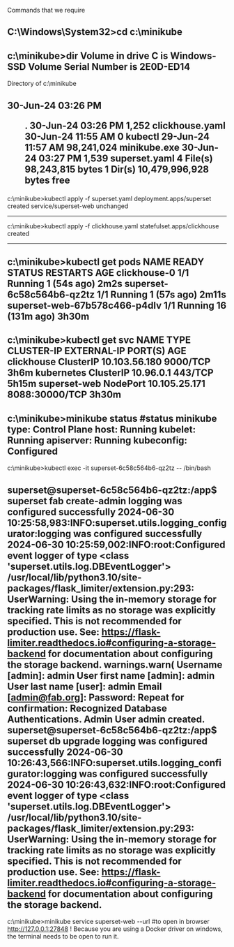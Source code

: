 Commands that we require 

C:\Windows\System32>cd c:\minikube
----------------------------------------------------
c:\minikube>dir
 Volume in drive C is Windows-SSD
 Volume Serial Number is 2E0D-ED14
-----------------------------------------------------------------
 Directory of c:\minikube

30-Jun-24  03:26 PM    <DIR>          .
30-Jun-24  03:26 PM             1,252 clickhouse.yaml
30-Jun-24  11:55 AM                 0 kubectl
29-Jun-24  11:57 AM        98,241,024 minikube.exe
30-Jun-24  03:27 PM             1,539 superset.yaml
               4 File(s)     98,243,815 bytes
               1 Dir(s)  10,479,996,928 bytes free
--------------------------------------------------------------------

c:\minikube>kubectl apply -f superset.yaml
deployment.apps/superset created
service/superset-web unchanged

--------------------------------------------------------------------

c:\minikube>kubectl apply -f clickhouse.yaml
statefulset.apps/clickhouse created

--------------------------------------------------------------------

c:\minikube>kubectl get pods
NAME                            READY   STATUS    RESTARTS        AGE
clickhouse-0                    1/1     Running   1 (54s ago)     2m2s
superset-6c58c564b6-qz2tz       1/1     Running   1 (57s ago)     2m11s
superset-web-67b578c466-p4dlv   1/1     Running   16 (131m ago)   3h30m
-------------------------------------------------------------------------

c:\minikube>kubectl get svc
NAME           TYPE        CLUSTER-IP      EXTERNAL-IP   PORT(S)          AGE
clickhouse     ClusterIP   10.103.56.180   <none>        9000/TCP         3h6m
kubernetes     ClusterIP   10.96.0.1       <none>        443/TCP          5h15m
superset-web   NodePort    10.105.25.171   <none>        8088:30000/TCP   3h30m
-----------------------------------------------------------------------------

c:\minikube>minikube status     #status
minikube
type: Control Plane
host: Running
kubelet: Running
apiserver: Running
kubeconfig: Configured
------------------------------------------------------------------------

c:\minikube>kubectl exec -it superset-6c58c564b6-qz2tz -- /bin/bash

superset@superset-6c58c564b6-qz2tz:/app$ superset fab create-admin
logging was configured successfully
2024-06-30 10:25:58,983:INFO:superset.utils.logging_configurator:logging was configured successfully
2024-06-30 10:25:59,002:INFO:root:Configured event logger of type <class 'superset.utils.log.DBEventLogger'>
/usr/local/lib/python3.10/site-packages/flask_limiter/extension.py:293: UserWarning: Using the in-memory storage for tracking rate limits as no storage was explicitly specified. This is not recommended for production use. See: https://flask-limiter.readthedocs.io#configuring-a-storage-backend for documentation about configuring the storage backend.
  warnings.warn(
Username [admin]: admin
User first name [admin]: admin
User last name [user]: admin
Email [admin@fab.org]:
Password:
Repeat for confirmation:
Recognized Database Authentications.
Admin User admin created.
superset@superset-6c58c564b6-qz2tz:/app$ superset db upgrade
logging was configured successfully
2024-06-30 10:26:43,566:INFO:superset.utils.logging_configurator:logging was configured successfully
2024-06-30 10:26:43,632:INFO:root:Configured event logger of type <class 'superset.utils.log.DBEventLogger'>
/usr/local/lib/python3.10/site-packages/flask_limiter/extension.py:293: UserWarning: Using the in-memory storage for tracking rate limits as no storage was explicitly specified. This is not recommended for production use. See: https://flask-limiter.readthedocs.io#configuring-a-storage-backend for documentation about configuring the storage backend.
-------------------------------------------------------------------------------------------------------------------------------------
c:\minikube>minikube service superset-web --url #to open in browser
http://127.0.0.1:27848
! Because you are using a Docker driver on windows, the terminal needs to be open to run it.


